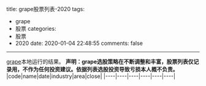 
title: grape股票列表-2020
tags:
  - grape
  - 股票
categories:
  - 股票
  - 2020
date: 2020-01-04 22:48:55
comments: false

---

[grape](https://github.com/bejondshao/grape)本地运行的结果。
**声明：grape选股策略在不断调整和丰富，股票列表仅记录用，不作为任何投资建议。依据列表选股投资导致亏损本人概不负责。**
|code|name|date|industry|area|close|
|----|----|----|----|----|----|
